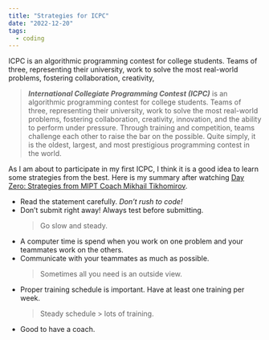 ```yaml
---
title: "Strategies for ICPC"
date: "2022-12-20"
tags:
  - coding
---
```


ICPC is an algorithmic programming contest for college students. Teams of three, representing their university, work to solve the most real-world problems, fostering collaboration, creativity,

<!-- excerpt -->

> **_International Collegiate Programming Contest (ICPC)_** is an algorithmic programming contest for college students. Teams of three, representing their university, work to solve the most real-world problems, fostering collaboration, creativity, innovation, and the ability to perform under pressure. Through training and competition, teams challenge each other to raise the bar on the possible. Quite simply, it is the oldest, largest, and most prestigious programming contest in the world.

As I am about to participate in my first ICPC, I think it is a good idea to learn some strategies from the best. Here is my summary after watching [Day Zero: Strategies from MIPT Coach Mikhail Tikhomirov](https://youtu.be/0rF3J1uqVkU).

- Read the statement carefully. _Don’t rush to code!_
- Don’t submit right away! Always test before submitting.
  > Go slow and steady.
- A computer time is spend when you work on one problem and your teammates work on the others.
- Communicate with your teammates as much as possible.
  > Sometimes all you need is an outside view.
- Proper training schedule is important. Have at least one training per week.
  > Steady schedule > lots of training.
- Good to have a coach.
